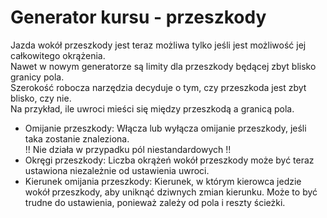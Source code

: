 # Generator kursu - przeszkody

  
Jazda wokół przeszkody jest teraz możliwa tylko jeśli jest możliwość jej całkowitego okrążenia.  
Nawet w nowym generatorze są limity dla przeszkody będącej zbyt blisko granicy pola.  
Szerokość robocza narzędzia decyduje o tym, czy przeszkoda jest zbyt blisko, czy nie.  
Na przykład, ile uwroci mieści się między przeszkodą a granicą pola.  


  
- Omijanie przeszkody: Włącza lub wyłącza omijanie przeszkody, jeśli taka zostanie znaleziona.  
  !! Nie działa w przypadku pól niestandardowych !!  
- Okręgi przeszkody: Liczba okrążeń wokół przeszkody może być teraz ustawiona niezależnie od ustawienia uwroci.  
- Kierunek omijania przeszkody: Kierunek, w którym kierowca jedzie wokół przeszkody, aby uniknąć dziwnych zmian kierunku. Może to być trudne do ustawienia, ponieważ zależy od pola i reszty ścieżki.  


